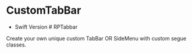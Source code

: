 # CustomTabBar

- Swift Version # RPTabbar

Create your own unique custom TabBar OR SideMenu with custom segue classes. 
